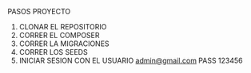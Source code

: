 PASOS PROYECTO

1. CLONAR EL REPOSITORIO
2. CORRER EL COMPOSER
3. CORRER LA MIGRACIONES
4. CORRER LOS SEEDS
5. INICIAR SESION CON EL USUARIO admin@gmail.com  PASS 123456
